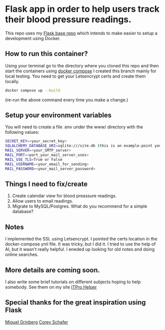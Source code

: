 # Flask app in order to help users track their blood pressure readings.
This repo uses my [Flask base repo](https://github.com/itprohelper/flask_base) which intends to make easier to setup a development using Docker.

## How to run this container?
Using your terminal go to the directory where you cloned this repo and then start the containers using [docker compose](https://docs.docker.com/compose/) I created this branch mainly for local testing. You need to get your Letsencrypt certs and create them locally.

```bash
docker compose up --build 
```
(re-run the above command every time you make a change.)

## Setup your environment variables
You will need to create a file .env under the www/ directory with the following values:

```bash
SECRET_KEY=<your_secret_key>
SQLALCHEMY_DATABASE_URI=sqlite:///site.db (this is an example-point your DB to the right location)
MAIL_SERVER=<your_SMTP_server>
MAIL_PORT=<port_your_mail_server_uses>
MAIL_USE_TLS=True or False
MAIL_USERNAME=<your_email_for_sending>
MAIL_PASSWORD=<your_mail_server_password>
```
## Things I need to fix/create
1. Create calendar view for blood preassure readings.
2. Allow users to email readings.
3. Migrate to MySQL/Postgres. What do you recommend for a simple database?

## Notes
I implemented the SSL using Letsencrypt. I pointed the certs location in the docker-compose yml file. It was tricky, but I did it. I tried to use the help of AI, but it wasn't really helpful. I eneded up looking for old notes and doing online searches.

## More details are coming soon.
I also write some brief tutorials on different subjects hoping to help somebody.
See them on my site [ITPro Helper](https://itprohelper.com)

## Special thanks for the great inspiration using Flask
[Miguel Grinberg](blog.miguelgrinberg.com)
[Corey Schafer](coreyms.com)

